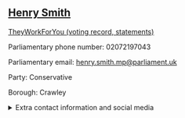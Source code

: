 ## <a href="https://members.parliament.uk/member/3960/contact">Henry Smith</a>

<a href="https://www.theyworkforyou.com/mp/24802/henry_smith/crawley">TheyWorkForYou (voting record, statements)</a> 

Parliamentary phone number: 02072197043 

Parliamentary email: henry.smith.mp@parliament.uk 

Party: Conservative 

Borough: Crawley 

<details><summary>Extra contact information and social media</summary> 
<li>Website: http://henrysmith.info/</li>
<li>Twitter: https://twitter.com/HenrySmithUK</li>
<li>Constituency office phone number: 01293934554</li>
<li>Constituency office email:</li>
<li>Facebook: https://www.facebook.com/henrysmithmp</li>
<li>Instagram:</li>
<li>Youtube:</li>
<li>Linkedin:</li>
<li>Government department phone number:</li>
<li>Government department email:</li>
<li>Threads:</li>
<li>Party office phone number:</li>
<li>Party office email:</li>
<li>Tiktok:</li>
</details>